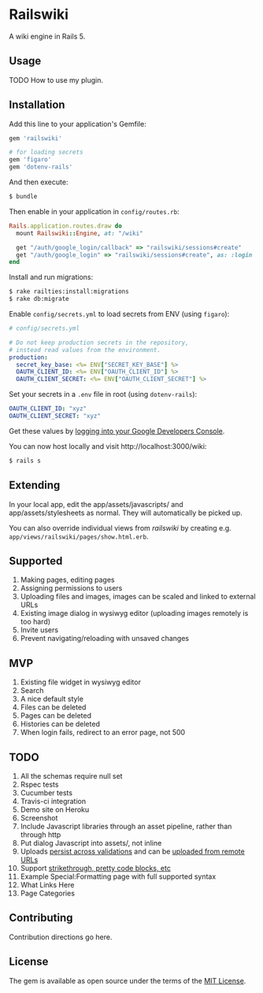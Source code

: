 # Railswiki
A wiki engine in Rails 5.

## Usage
TODO How to use my plugin.

## Installation
Add this line to your application's Gemfile:

```ruby
gem 'railswiki'

# for loading secrets
gem 'figaro'
gem 'dotenv-rails'
```

And then execute:
```bash
$ bundle
```

Then enable in your application in `config/routes.rb`:
```ruby
Rails.application.routes.draw do
  mount Railswiki::Engine, at: "/wiki"

  get "/auth/google_login/callback" => "railswiki/sessions#create"
  get "/auth/google_login" => "railswiki/sessions#create", as: :login
end
```

Install and run migrations:

```bash
$ rake railties:install:migrations
$ rake db:migrate
```

Enable `config/secrets.yml` to load secrets from ENV (using `figaro`):

```yaml
# config/secrets.yml

# Do not keep production secrets in the repository,
# instead read values from the environment.
production:
  secret_key_base: <%= ENV["SECRET_KEY_BASE"] %>
  OAUTH_CLIENT_ID: <%= ENV["OAUTH_CLIENT_ID"] %>
  OAUTH_CLIENT_SECRET: <%= ENV["OAUTH_CLIENT_SECRET"] %>
```

Set your secrets in a `.env` file in root (using `dotenv-rails`):

```yaml
OAUTH_CLIENT_ID: "xyz"
OAUTH_CLIENT_SECRET: "xyz"
```

Get these values by [logging into your Google Developers Console](http://www.jevon.org/wiki/Google_OAuth2_with_Ruby_on_Rails).

You can now host locally and visit http://localhost:3000/wiki:

```bash
$ rails s
```

## Extending

In your local app, edit the app/assets/javascripts/ and app/assets/stylesheets as normal.
They will automatically be picked up.

You can also override individual views from _railswiki_ by creating e.g. `app/views/railswiki/pages/show.html.erb`.

## Supported

1. Making pages, editing pages
1. Assigning permissions to users
1. Uploading files and images, images can be scaled and linked to external URLs
1. Existing image dialog in wysiwyg editor (uploading images remotely is too hard)
1. Invite users
1. Prevent navigating/reloading with unsaved changes

## MVP

1. Existing file widget in wysiwyg editor
1. Search
1. A nice default style
1. Files can be deleted
1. Pages can be deleted
1. Histories can be deleted
1. When login fails, redirect to an error page, not 500

## TODO

1. All the schemas require null set
1. Rspec tests
2. Cucumber tests
3. Travis-ci integration
4. Demo site on Heroku
5. Screenshot
7. Include Javascript libraries through an asset pipeline, rather than through http
8. Put dialog Javascript into assets/, not inline
1. Uploads [persist across validations](https://github.com/carrierwaveuploader/carrierwave#making-uploads-work-across-form-redisplays) and can be [uploaded from remote URLs](https://github.com/carrierwaveuploader/carrierwave#uploading-files-from-a-remote-location)
1. Support [strikethrough, pretty code blocks, etc](https://github.com/vmg/redcarpet)
1. Example Special:Formatting page with full supported syntax
1. What Links Here
1. Page Categories

## Contributing
Contribution directions go here.

## License
The gem is available as open source under the terms of the [MIT License](http://opensource.org/licenses/MIT).
